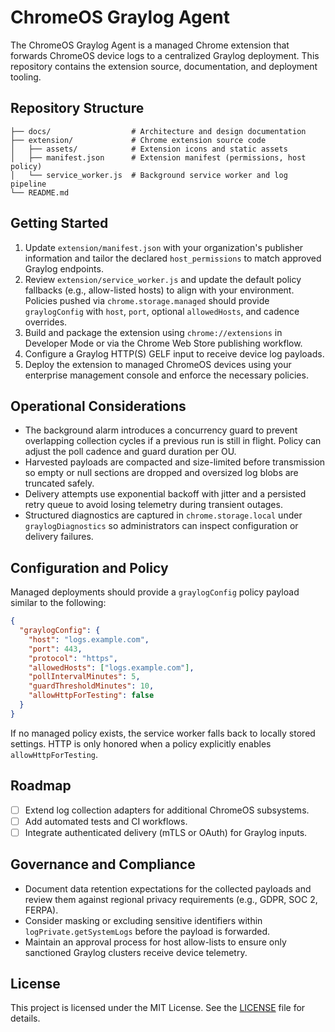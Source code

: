 # ChromeOS Graylog Agent

The ChromeOS Graylog Agent is a managed Chrome extension that forwards
ChromeOS device logs to a centralized Graylog deployment. This repository
contains the extension source, documentation, and deployment tooling.

## Repository Structure

```
├── docs/                  # Architecture and design documentation
├── extension/             # Chrome extension source code
│   ├── assets/            # Extension icons and static assets
│   ├── manifest.json      # Extension manifest (permissions, host policy)
│   └── service_worker.js  # Background service worker and log pipeline
└── README.md
```

## Getting Started

1. Update `extension/manifest.json` with your organization's publisher
   information and tailor the declared `host_permissions` to match approved
   Graylog endpoints.
2. Review `extension/service_worker.js` and update the default policy fallbacks
   (e.g., allow-listed hosts) to align with your environment. Policies pushed
   via `chrome.storage.managed` should provide `graylogConfig` with `host`,
   `port`, optional `allowedHosts`, and cadence overrides.
3. Build and package the extension using `chrome://extensions` in Developer
   Mode or via the Chrome Web Store publishing workflow.
4. Configure a Graylog HTTP(S) GELF input to receive device log payloads.
5. Deploy the extension to managed ChromeOS devices using your enterprise
   management console and enforce the necessary policies.

## Operational Considerations

- The background alarm introduces a concurrency guard to prevent overlapping
  collection cycles if a previous run is still in flight. Policy can adjust the
  poll cadence and guard duration per OU.
- Harvested payloads are compacted and size-limited before transmission so
  empty or null sections are dropped and oversized log blobs are truncated
  safely.
- Delivery attempts use exponential backoff with jitter and a persisted retry
  queue to avoid losing telemetry during transient outages.
- Structured diagnostics are captured in `chrome.storage.local` under
  `graylogDiagnostics` so administrators can inspect configuration or delivery
  failures.

## Configuration and Policy

Managed deployments should provide a `graylogConfig` policy payload similar to
the following:

```json
{
  "graylogConfig": {
    "host": "logs.example.com",
    "port": 443,
    "protocol": "https",
    "allowedHosts": ["logs.example.com"],
    "pollIntervalMinutes": 5,
    "guardThresholdMinutes": 10,
    "allowHttpForTesting": false
  }
}
```

If no managed policy exists, the service worker falls back to locally stored
settings. HTTP is only honored when a policy explicitly enables
`allowHttpForTesting`.

## Roadmap

- [ ] Extend log collection adapters for additional ChromeOS subsystems.
- [ ] Add automated tests and CI workflows.
- [ ] Integrate authenticated delivery (mTLS or OAuth) for Graylog inputs.

## Governance and Compliance

- Document data retention expectations for the collected payloads and review
  them against regional privacy requirements (e.g., GDPR, SOC 2, FERPA).
- Consider masking or excluding sensitive identifiers within
  `logPrivate.getSystemLogs` before the payload is forwarded.
- Maintain an approval process for host allow-lists to ensure only sanctioned
  Graylog clusters receive device telemetry.

## License

This project is licensed under the MIT License. See the [LICENSE](LICENSE) file
for details.
